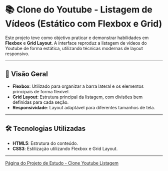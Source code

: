 # 📚 Clone do Youtube - Listagem de Vídeos (Estático com Flexbox e Grid)

Este projeto teve como objetivo praticar e demonstrar habilidades em **Flexbox** e **Grid Layout**. 
A interface reproduz a listagem de vídeos do Youtube de forma estática, utilizando técnicas modernas de layout responsivo.

---

## 🚀 Visão Geral

- **Flexbox**: Utilizado para organizar a barra lateral e os elementos principais de forma flexível.
- **Grid Layout**: Estrutura principal da listagem, com divisões bem definidas para cada seção.
- **Responsividade**: Layout adaptável para diferentes tamanhos de tela.

---

## 🛠️ Tecnologias Utilizadas

- **HTML5**: Estrutura do conteúdo.
- **CSS3**: Estilização utilizando Flexbox e Grid Layout.

---

[Página do Projeto de Estudo - Clone Youtube Listagem](https://danieleksantos.github.io/Projeto-de-Estudo__Clone-Youtube-Listagem-static/)

